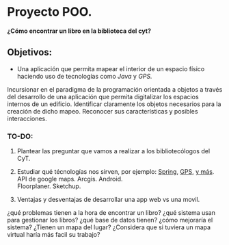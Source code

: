# Proyecto POO. 

**¿Cómo encontrar un libro en la biblioteca del cyt?**

## Objetivos:

- Una aplicación que permita mapear el interior de un espacio físico haciendo uso de tecnologías como *Java* y *GPS.* 

Incursionar en el paradigma de la programación orientada a objetos a través del desarrollo de una aplicación que permita digitalizar los espacios internos de un edificio.
Identificar claramente los objetos necesarios para la creación de dicho mapeo. Reconocer sus características y posibles interacciones.


### TO-DO:

  1. Plantear las preguntar que vamos a realizar a los bibliotecólogos del CyT.
  2. Estudiar qué técnologías nos sirven, por ejemplo: [Spring](https://spring.io/projects/spring-boot), [GPS](https://es.stackoverflow.com/questions/97060/capturar-datos-del-gps-con-java), [y más](https://www.lawebdelprogramador.com/foros/Java/1711565-Consulta-Aplicacion-con-Geocalizacion-en-tiempo-real.html#i1711565).
  API de google maps. 
  Arcgis.
  Android.  
  Floorplaner. 
  Sketchup. 

  3. Ventajas y desventajas de desarrollar una app web vs una movil. 


¿qué problemas tienen a la hora de encontrar un libro? 
¿qué sistema usan para gestionar los libros?
¿qué base de datos tienen?
¿cómo mejoraría el sistema?
¿Tienen un mapa del lugar?
¿Considera que si tuviera un mapa virtual haría más facil su trabajo?



